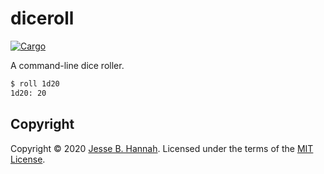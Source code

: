 # diceroll

[![Cargo](https://github.com/jbhannah/diceroll/workflows/Cargo/badge.svg)][workflow]

A command-line dice roller.

```bash
$ roll 1d20
1d20: 20
```

## Copyright

Copyright © 2020 [Jesse B. Hannah](https://jbhannah.net). Licensed under the
terms of the [MIT License](LICENSE).

[workflow]: https://github.com/jbhannah/diceroll/actions?query=workflow%3ACargo
